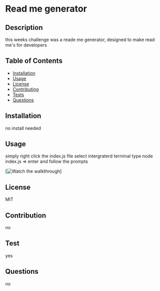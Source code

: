 # Read me generator
  ## Description
  this weeks challenge was a reade me generator, designed to make read me's for developers
  ## Table of Contents 
  * [Installation](#installation)
  * [Usage](#usage)
  * [License](#license)
  * [Contributing](#contributing)
  * [Tests](#tests)
  * [Questions](#questions)
  
  
  ## Installation
  no install needed 
  ## Usage
  simply right click the index.js file select intergraterd terminal type node index.js => enter and follow the prompts

  [![Watch the walkthrough](https://watch.screencastify.com/v/O9ucYvrU8EbLnudmVCT2)]

  ## License
  MIT 
  ## Contribution
  no
  ## Test
  yes 
  ## Questions
  no
  
  